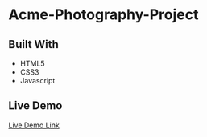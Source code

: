 # Acme-Photography-Project

## Built With

- HTML5
- CSS3
- Javascript

## Live Demo 

[Live Demo Link](https://chandan-devs-tech.github.io/Hello-World/)
